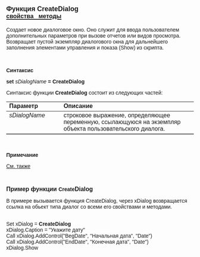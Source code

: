 <html>
<head>
<title>CreateDialog</title>
</head>

<body>

<h1><font size="4" face="Arial">Функция CreateDialog<br>
</font><a href="../../Asustpar.html"><font face="Arial" size="3"><strong>
свойства&nbsp;&nbsp; методы</strong></font></a></h1>

<p><font face="Arial">Создает новое диалоговое окно. Оно служит для 
ввода пользователем дополнительных параметров при вызове отчетов или видов 
просмотра. Возвращает пустой экземпляр диалогового окна для дальнейшего 
заполнения элементами управления и показа (Show) из скрипта.</font></p>

<p>&nbsp;</p>

<p class="label"><font face="Arial"><b>Синтаксис</b></font></p>

<p><font face="Arial"><strong>set</strong> <em>sDialogName</em><strong> 
= CreateDialog</strong></font></p>

<p><font face="Arial">Синтаксис функции <strong>Create</strong><b>Dialog</b>
состоит из следующих частей:</font></p>

<table border="1" cellPadding="5" cols="2" frame="below" rules="rows">
<TBODY>
  <tr vAlign="top">
    <td class="label" width="29%"><font face="Arial"><b>Параметр</b></font></td>
    <td class="label" width="71%"><font face="Arial"><strong>Описание</strong></font></td>
  </tr>
  <tr vAlign="top">
    <td width="29%"><em><font face="Arial">sDialogName</font></em></td>
    <td width="71%"><font face="Arial">строковое выражение, 
	определяющее переменную, ссылающуюся на экземпляр объекта пользовательского 
	диалога.</font></td>
  </tr>
</table>

<p>&nbsp;</p>

<p class="label"><font face="Arial"><b>Примечание</b></font></p>

<p class="label"><a href="../../../constructors.html"><font face="Arial">
См. также</font></a></p>

<p class="label">&nbsp;</p>

<p><strong><font face="Arial" size="3">Пример функции </font><font
face="Arial">Create</font><font face="Arial" size="3">Dialog</font></strong></p>

<p><font face="Arial">В примере вызывается функция CreateDialog, через 
xDialog возвращается ссылка на обьект типа диалог со всеми его свойствами и 
методами. </font></p>

<p><font face="Arial"><br>
Set xDialog = <strong>CreateDialog</strong><br>
xDialog.Caption = &quot;Укажите дату&quot;<br>
Call xDialog.AddControl(&quot;BegDate&quot;, &quot;Начальная дата&quot;, &quot;Date&quot;)<br>
Call xDialog.AddControl(&quot;EndDate&quot;, &quot;Конечная дата&quot;, &quot;Date&quot;)<br>
xDialog.Show<br>
</font></p>
</body>
</html>
